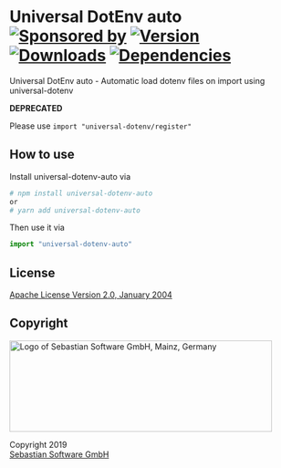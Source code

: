 # Universal DotEnv auto<br/>[![Sponsored by][sponsor-img]][sponsor] [![Version][npm-version-img]][npm] [![Downloads][npm-downloads-img]][npm] [![Dependencies][deps-img]][deps]

[sponsor]: https://www.sebastian-software.de
[deps]: https://david-dm.org/sebastian-software/universal-dotenv-auto
[npm]: https://www.npmjs.com/package/universal-dotenv-auto
[sponsor-img]: https://badgen.net/badge/Sponsored%20by/Sebastian%20Software/692446
[deps-img]: https://badgen.net/david/dep/sebastian-software/universal-dotenv-auto
[npm-downloads-img]: https://badgen.net/npm/dm/universal-dotenv-auto
[npm-version-img]: https://badgen.net/npm/v/universal-dotenv-auto

Universal DotEnv auto - Automatic load dotenv files on import using universal-dotenv

**DEPRECATED**

Please use `import "universal-dotenv/register"`

## How to use

Install universal-dotenv-auto via

```sh
# npm install universal-dotenv-auto
or
# yarn add universal-dotenv-auto
```

Then use it via

```js
import "universal-dotenv-auto"
```

## License

[Apache License Version 2.0, January 2004](license)

## Copyright

<img src="https://cdn.rawgit.com/sebastian-software/sebastian-software-brand/0d4ec9d6/sebastiansoftware-en.svg" alt="Logo of Sebastian Software GmbH, Mainz, Germany" width="460" height="160"/>

Copyright 2019<br/>[Sebastian Software GmbH](http://www.sebastian-software.de)
